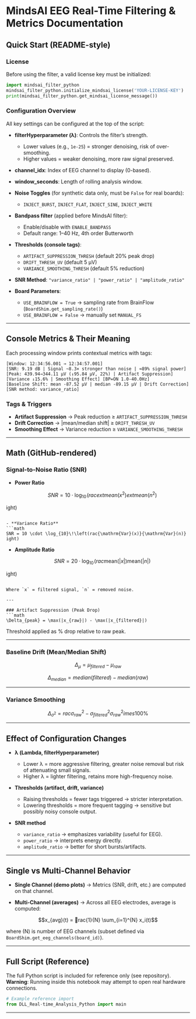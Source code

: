 # MindsAI EEG Real-Time Filtering & Metrics Documentation

## Quick Start (README-style)

### License
Before using the filter, a valid license key must be initialized:

```python
import mindsai_filter_python
mindsai_filter_python.initialize_mindsai_license('YOUR-LICENSE-KEY')
print(mindsai_filter_python.get_mindsai_license_message())
```

### Configuration Overview
All key settings can be configured at the top of the script:

- **filterHyperparameter (λ)**: Controls the filter’s strength.  
  - Lower values (e.g., `1e-25`) = stronger denoising, risk of over-smoothing.  
  - Higher values = weaker denoising, more raw signal preserved.

- **channel_idx**: Index of EEG channel to display (0-based).

- **window_seconds**: Length of rolling analysis window.

- **Noise Toggles** (for synthetic data only, must be `False` for real boards):  
  - `INJECT_BURST`, `INJECT_FLAT`, `INJECT_SINE`, `INJECT_WHITE`

- **Bandpass filter** (applied before MindsAI filter):  
  - Enable/disable with `ENABLE_BANDPASS`  
  - Default range: 1–40 Hz, 4th order Butterworth

- **Thresholds (console tags)**:  
  - `ARTIFACT_SUPPRESSION_THRESH` (default 20% peak drop)  
  - `DRIFT_THRESH_UV` (default 5 µV)  
  - `VARIANCE_SMOOTHING_THRESH` (default 5% reduction)

- **SNR Method**: `"variance_ratio" | "power_ratio" | "amplitude_ratio"`

- **Board Parameters**:  
  - `USE_BRAINFLOW = True` → sampling rate from BrainFlow (`BoardShim.get_sampling_rate()`)  
  - `USE_BRAINFLOW = False` → manually set `MANUAL_FS`  

---

## Console Metrics & Their Meaning

Each processing window prints contextual metrics with tags:

```
[Window: 12:34:56.001 → 12:34:57.001]
[SNR: 9.19 dB | Signal ~8.3× stronger than noise | ≈89% signal power]  
[Peak: 439.94→344.11 μV (↓95.84 μV, 22%) | Artifact Suppression]  
[Variance ↓15.6% | Smoothing Effect] [BP=ON 1.0-40.0Hz]
[Baseline Shift: mean -87.52 μV | median -89.15 μV | Drift Correction]  
[SNR method: variance_ratio]
```

### Tags & Triggers
- **Artifact Suppression** → Peak reduction ≥ `ARTIFACT_SUPPRESSION_THRESH`  
- **Drift Correction** → |mean/median shift| ≥ `DRIFT_THRESH_UV`  
- **Smoothing Effect** → Variance reduction ≥ `VARIANCE_SMOOTHING_THRESH`  

---

## Math (GitHub-rendered)

### Signal-to-Noise Ratio (SNR)

- **Power Ratio**  
  ```math
  SNR = 10 \cdot \log_{10}\!\left(rac{	ext{mean}(x^2)}{	ext{mean}(n^2)}ight)
  ```

- **Variance Ratio**  
  ```math
  SNR = 10 \cdot \log_{10}\!\left(rac{\mathrm{Var}(x)}{\mathrm{Var}(n)}ight)
  ```

- **Amplitude Ratio**  
  ```math
  SNR = 20 \cdot \log_{10}\!\left(rac{\mathrm{mean}(|x|)}{\mathrm{mean}(|n|)}ight)
  ```

Where `x` = filtered signal, `n` = removed noise.

---

### Artifact Suppression (Peak Drop)
```math
\Delta_{peak} = \max(|x_{raw}|) - \max(|x_{filtered}|)
```

Threshold applied as % drop relative to raw peak.

---

### Baseline Drift (Mean/Median Shift)
```math
\Delta_{\mu} = \mu_{filtered} - \mu_{raw}
```

```math
\Delta_{median} = median(filtered) - median(raw)
```

---

### Variance Smoothing
```math
\Delta_{\sigma^2} = rac{\sigma^2_{raw} - \sigma^2_{filtered}}{\sigma^2_{raw}} 	imes 100\%
```

---

## Effect of Configuration Changes

- **λ (Lambda, filterHyperparameter)**  
  - Lower λ = more aggressive filtering, greater noise removal but risk of attenuating small signals.  
  - Higher λ = lighter filtering, retains more high-frequency noise.

- **Thresholds (artifact, drift, variance)**  
  - Raising thresholds = fewer tags triggered → stricter interpretation.  
  - Lowering thresholds = more frequent tagging → sensitive but possibly noisy console output.

- **SNR method**  
  - `variance_ratio` → emphasizes variability (useful for EEG).  
  - `power_ratio` → interprets energy directly.  
  - `amplitude_ratio` → better for short bursts/artifacts.

---

## Single vs Multi-Channel Behavior

- **Single Channel (demo plots)** → Metrics (SNR, drift, etc.) are computed on that channel.  

- **Multi-Channel (averages)** → Across all EEG electrodes, average is computed:  

```math
x_{avg}(t) = rac{1}{N} \sum_{i=1}^{N} x_i(t)
```

where \(N\) is number of EEG channels (subset defined via `BoardShim.get_eeg_channels(board_id)`).

---

## Full Script (Reference)

The full Python script is included for reference only (see repository).  
**Warning**: Running inside this notebook may attempt to open real hardware connections.  

```python
# Example reference import
from DLL_Real-time_Analysis_Python import main
```

---

